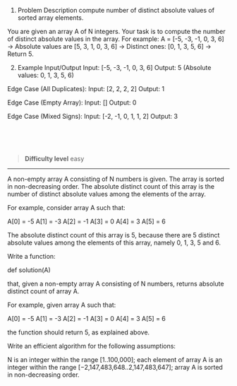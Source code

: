 1. Problem Description
  compute number of distinct absolute values of sorted array elements.

You are given an array A of N integers. Your task is to compute the number of distinct absolute values in the array.
For example:
A = [-5, -3, -1, 0, 3, 6] → Absolute values are [5, 3, 1, 0, 3, 6] → Distinct ones: [0, 1, 3, 5, 6] → Return 5.

2. Example Input/Output
Input: [-5, -3, -1, 0, 3, 6]
Output: 5 (Absolute values: 0, 1, 3, 5, 6)

Edge Case (All Duplicates):
Input: [2, 2, 2, 2]
Output: 1

Edge Case (Empty Array):
Input: []
Output: 0

Edge Case (Mixed Signs):
Input: [-2, -1, 0, 1, 1, 2]
Output: 3


<br><br><br>

> **Difficulty level**
> easy

---

A non-empty array A consisting of N numbers is given. The array is sorted in non-decreasing order. The absolute distinct count of this array is the number of distinct absolute values among the elements of the array.

For example, consider array A such that:

A[0] = -5 A[1] = -3 A[2] = -1 A[3] = 0 A[4] = 3 A[5] = 6

The absolute distinct count of this array is 5, because there are 5 distinct absolute values among the elements of this array, namely 0, 1, 3, 5 and 6.

Write a function:

def solution(A)

that, given a non-empty array A consisting of N numbers, returns absolute distinct count of array A.

For example, given array A such that:

A[0] = -5 A[1] = -3 A[2] = -1 A[3] = 0 A[4] = 3 A[5] = 6

the function should return 5, as explained above.

Write an efficient algorithm for the following assumptions:

N is an integer within the range [1..100,000];
each element of array A is an integer within the range [−2,147,483,648..2,147,483,647];
array A is sorted in non-decreasing order.